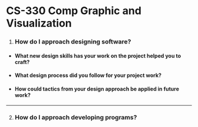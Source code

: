 # CS-330 Comp Graphic and Visualization

1. ### How do I approach designing software?
  * #### What new design skills has your work on the project helped you to craft?
  * #### What design process did you follow for your project work?
  * #### How could tactics from your design approach be applied in future work?

----
2. ### How do I approach developing programs?
